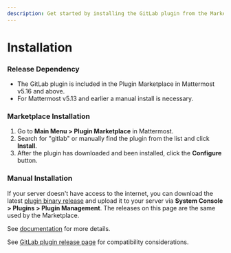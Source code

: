 ```yaml
---
description: Get started by installing the GitLab plugin from the Marketplace
---
```


# Installation

### Release Dependency

* The GitLab plugin is included in the Plugin Marketplace in Mattermost v5.16 and above.
* For Mattermost v5.13 and earlier a manual install is necessary.

### Marketplace Installation

1. Go to **Main Menu &gt; Plugin Marketplace** in Mattermost.
2. Search for "gitlab" or manually find the plugin from the list and click **Install**.
3. After the plugin has downloaded and been installed, click the **Configure** button.

### Manual Installation

If your server doesn't have access to the internet, you can download the latest [plugin binary release](https://github.com/annkuzn/mattermost-plugin-gitlab/releases) and upload it to your server via **System Console > Plugins &gt; Plugin Management**. The releases on this page are the same used by the Marketplace. 

See [documentation](https://docs.mattermost.com/administration/plugins.html#set-up-guide) for more details.

See [GitLab plugin release page](https://github.com/annkuzn/mattermost-plugin-gitlab/releases) for compatibility considerations.
